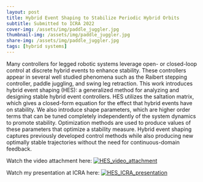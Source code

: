 ```yaml
---
layout: post
title: Hybrid Event Shaping to Stabilize Periodic Hybrid Orbits
subtitle: Submitted to ICRA 2022
cover-img: /assets/img/paddle_juggler.jpg
thumbnail-img: /assets/img/paddle_juggler.jpg
share-img: /assets/img/paddle_juggler.jpg
tags: [hybrid systems]
---
```


Many controllers for legged robotic systems leverage open- or closed-loop control at discrete hybrid events to enhance stability. These controllers appear in several well studied phenomena such as the Raibert stepping controller, paddle juggling, and swing leg retraction. This work introduces
hybrid event shaping (HES): a generalized method for analyzing and designing stable hybrid event controllers. HES utilizes the
saltation matrix, which gives a closed-form equation for the effect that hybrid events have on stability. We also introduce shape parameters, which are higher order terms that can be tuned completely independently of the system dynamics to promote stability. Optimization methods are used to produce values of these parameters that optimize a stability measure. Hybrid event shaping captures previously developed control methods while also producing new optimally stable trajectories without the need for continuous-domain feedback.

Watch the video attachment here:
[![HES_video_attachment](http:img.youtube.com/watch?v=EqIjG2cCX5w/0.jpg)](https://www.youtube.com/watch?v=EqIjG2cCX5w "Hybrid Event Shaping Video Attachment")

Watch my presentation at ICRA here:
[![HES_ICRA_presentation](https://img.youtube.com/watch?v=oLRKRzsb5uo/0.jpg)](https://www.youtube.com/watch?v=oLRKRzsb5uo "Hybrid Event Shaping ICRA Presentation")
